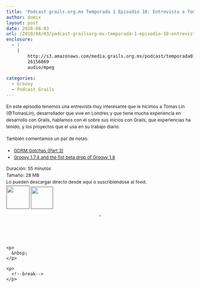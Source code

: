 ```yaml
---
title: 'Podcast grails.org.mx Temporada 1 Episodio 10: Entrevista a Tomas Lin (@tomaslin)'
author: domix
layout: post
date: 2010-08-03
url: /2010/08/03/podcast-grailsorg-mx-temporada-1-episodio-10-entrevista-a-tomas-lin-tomaslin/
enclosure:
  - |
    |
        http://s3.amazonaws.com/media.grails.org.mx/podcast/temporada01/01x10.mp3
        26156069
        audio/mpeg
        
categories:
  - Groovy
  - Podcast Grails
---
```

<p class='rtecenter'>
  <span style='font-size: 12px; line-height: 18px;'>En este episodio tenemos una entrevista muy interesante que le hicimos a Tomas Lin (@TomasLin), desarrollador que vive en Londres y que tiene mucha experiencia en desarrollo con Grails, hablamos con el sobre sus inicios con Grails, que experiencias ha tenido, y los proyectos que el usa en su trabajo diario.</span>
</p>

<div>
  <span style='line-height: 18px; font-size: 12px; '></p> 
  
  <p style='margin-top: 0.6em; margin-right: 0px; margin-bottom: 1.2em; margin-left: 0px; padding-top: 0px; padding-right: 0px; padding-bottom: 0px; padding-left: 0px; '>
    Tambi&eacute;n comentamos un par de notas:
  </p>
  
  <ul>
    <li>
      <a href='http://blog.springsource.com/2010/07/28/gorm-gotchas-part-3/' target='_blank'>GORM Gotchas (Part 3)</a>
    </li>
    <li>
      <a href='http://docs.codehaus.org/display/GROOVY/2010/07/22/Groovy+1.7.4+and+the+fist+beta+drop+of+Groovy+1.8' target='_blank'>Groovy 1.7.4 and the fist beta drop of Groovy 1.8</a>
    </li>
  </ul>
  
  <p style='margin-top: 0px; margin-right: 0px; margin-bottom: 0px; margin-left: 0px; padding-top: 0px; padding-right: 0px; padding-bottom: 0px; padding-left: 0px; '>
    Duraci&oacute;n: 55 minutos
  </p>
  
  <p style='margin-top: 0px; margin-right: 0px; margin-bottom: 0px; margin-left: 0px; padding-top: 0px; padding-right: 0px; padding-bottom: 0px; padding-left: 0px; '>
    Tama&ntilde;o: 28 MB
  </p>
  
  <p style='margin-top: 0px; margin-right: 0px; margin-bottom: 0px; margin-left: 0px; padding-top: 0px; padding-right: 0px; padding-bottom: 0px; padding-left: 0px; '>
    Lo pueden descargar directo desde&nbsp;<a style='color: #666666; font-weight: bold; text-decoration: none; margin-top: 0px; margin-right: 0px; margin-bottom: 0px; margin-left: 0px; ' href='http://s3.amazonaws.com/media.grails.org.mx/podcast/temporada01/01x10.mp3'>aqui</a>&nbsp;o suscribiendose al&nbsp;<a style='color: #666666; font-weight: bold; text-decoration: none; margin-top: 0px; margin-right: 0px; margin-bottom: 0px; margin-left: 0px; ' href='http://podcast.springhispano.org/grails.xml'>feed</a>.
  </p>
  
  <p style='margin-top: 0px; margin-right: 0px; margin-bottom: 0px; margin-left: 0px; padding-top: 0px; padding-right: 0px; padding-bottom: 0px; padding-left: 0px; '>
    <a style='color: #666666; font-weight: bold; text-decoration: none; margin-top: 0px; margin-right: 0px; margin-bottom: 0px; margin-left: 0px; ' href='http://phobos.apple.com/WebObjects/MZStore.woa/wa/viewPodcast?id=291350367'><img style='border-top-width: 1px; border-right-width: 1px; border-bottom-width: 1px; border-left-width: 1px; border-style: initial; border-color: initial; border-top-style: solid; border-right-style: solid; border-bottom-style: solid; border-left-style: solid; border-top-color: #969696; border-right-color: #969696; border-bottom-color: #969696; border-left-color: #969696; padding-top: 0px; padding-right: 0px; padding-bottom: 0px; padding-left: 0px; margin-top: 0px; margin-right: 0px; margin-bottom: 0px; margin-left: 0px; ' src='http://www.springhispano.org/images/itunesicon.png' alt='' width='61' height='61' /></a>&nbsp;<a style='color: #666666; font-weight: bold; text-decoration: none; margin-top: 0px; margin-right: 0px; margin-bottom: 0px; margin-left: 0px; ' href='http://podcast.springhispano.org/grails.xml'><img style='border-top-width: 1px; border-right-width: 1px; border-bottom-width: 1px; border-left-width: 1px; border-style: initial; border-color: initial; border-top-style: solid; border-right-style: solid; border-bottom-style: solid; border-left-style: solid; border-top-color: #969696; border-right-color: #969696; border-bottom-color: #969696; border-left-color: #969696; padding-top: 0px; padding-right: 0px; padding-bottom: 0px; padding-left: 0px; margin-top: 0px; margin-right: 0px; margin-bottom: 0px; margin-left: 0px; ' src='http://www.springhispano.org/images/rssicon.png' alt='' width='58' height='58' /></a>
  </p>
  
  <p style='text-align: center;'>
    <img style='padding: 1px; border: 1px solid #969696;' src='http://s3.amazonaws.com/media.grails.org.mx/podcast/podcast.jpg' alt='' />
  </p>
  
  <p style='margin-top: 0.6em; margin-right: 0px; margin-bottom: 1.2em; margin-left: 0px; padding-top: 0px; padding-right: 0px; padding-bottom: 0px; padding-left: 0px; '>
    &nbsp;
  </p>
  
  <p>
    &nbsp;
  </p>
  
  <p>
    </span></div> 
    
    <p>
      &nbsp;
    </p>
    
    <p>
      <!--break-->
    </p>